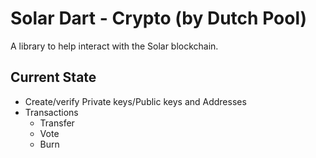 # Solar Dart - Crypto (by Dutch Pool)
A library to help interact with the Solar blockchain.

## Current State
- Create/verify Private keys/Public keys and Addresses
- Transactions
    - Transfer
    - Vote
    - Burn